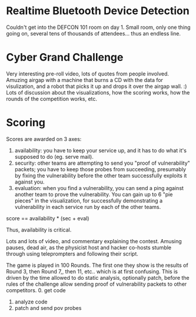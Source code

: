 # Realtime Bluetooth Device Detection
Couldn't get into the DEFCON 101 room on day 1.  Small room, only one thing going on, several tens of thousands of attendees... thus an endless line.

# Cyber Grand Challenge
Very interesting pre-roll video, lots of quotes from people involved.  Amuzing airgap with a machine that burns a CD with the data for visulization, and a robot that picks it up and drops it over the airgap wall.  :)  Lots of discussion about the visualizations, how the scoring works, how the rounds of the competition works, etc.

# Scoring
Scores are awarded on 3 axes:
1. availability:  you have to keep your service up, and it has to do what it's supposed to do (eg. serve mail).
2. security: other teams are attempting to send you "proof of vulnerability" packets; you have to keep those probes from succeeding, presumably by fixing the vulnerability before the other team successfully exploits it against you.
3. evaluation: when you find a vulnerability, you can send a ping against another team to prove the vulnerability.  You can gain up to 6 "pie pieces" in the visualization, for successfully demonstrating a vulnerability in each service run by each of the other teams.

score == availability * (sec + eval)

Thus, availability is critical.

Lots and lots of video, and commentary explaining the contest.  Amusing pauses, dead air, as the physicist host and hacker co-hosts stumble through using teleprompters and following their script.

The game is played in 100 Rounds.  The first one they show is the results of Round 3, then Round 7,, then 11, etc.. which is at first confusing.  This is driven by the time allowed to do static analysis, optionally patch, before the rules of the challenge allow sending proof of vulnerability packets to other competitors.
0. get code
1. analyze code
2. patch and send pov probes

